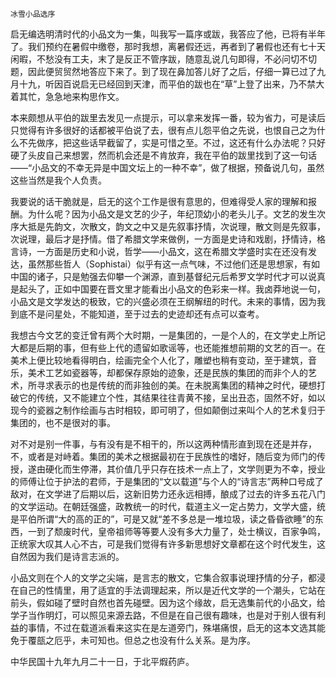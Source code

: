     冰雪小品选序 

   启无编选明清时代的小品文为一集，叫我写一篇序或跋，我答应了他，已将有半年了。我们预约在暑假中缴卷，那时我想，离暑假还远，再者到了暑假也还有七十天闲暇，不愁没有工夫，末了是反正不管序跋，随意乱说几句即得，不必问切不切题，因此便贸贸然地答应下来了。到了现在鼻加答儿好了之后，仔细一算已过了九月十九，听因百说启无已经回到天津，而平伯的跋也在“草”上登了出来，乃不禁大着其忙，急急地来构思作文。

   本来颇想从平伯的跋里去发见一点提示，可以拿来发挥一番，较为省力，可是读后只觉得有许多很好的话都被平伯说了去，很有点儿怨平伯之先说，也恨自己之为什么不先做序，把这些话早截留了，实是可惜之至。不过，这还有什么办法呢？只好硬了头皮自己来想罢，然而机会还是不肯放弃，我在平伯的跋里找到了这一句话——“小品文的不幸无异是中国文坛上的一种不幸”，做了根据，预备说几句，虽然这些当然是我个人负责。

   我要说的话干脆就是，启无的这个工作是很有意思的，但难得受人家的理解和报酬。为什么呢？因为小品文是文艺的少子，年纪顶幼小的老头儿子。文艺的发生次序大抵是先韵文，次散文，韵文之中又是先叙事抒情，次说理，散文则是先叙事，次说理，最后才是抒情。借了希腊文学来做例，一方面是史诗和戏剧，抒情诗，格言诗，一方面是历史和小说，哲学——小品文，这在希腊文学盛时实在还没有发达，虽然那些哲人（Sophistai）似乎有这一点气味，不过他们还是思想家，有如中国的诸子，只是勉强去仰攀一个渊源，直到基督纪元后希罗文学时代才可以说真是起头了，正如中国要在晋文里才能看出小品文的色彩来一样。我卤莽地说一句，小品文是文学发达的极致，它的兴盛必须在王纲解纽的时代。未来的事情，因为我到底不是问星处，不能知道，至于过去的史迹却还有点可以查考。

   我想古今文艺的变迁曾有两个大时期，一是集团的，一是个人的，在文学史上所记大都是后期的事，但有些上代的遗留如歌谣等，也还能推想前期的文艺的百一。在美术上便比较地看得明白，绘画完全个人化了，雕塑也稍有变动，至于建筑，音乐，美术工艺如瓷器等，却都保存原始的迹象，还是民族的集团的而非个人的艺术，所寻求表示的也是传统的而非独创的美。在未脱离集团的精神之时代，硬想打破它的传统，又不能建立个性，其结果往往青黄不接，呈出丑态，固然不好，如以现今的瓷器之制作绘画与古时相较，即可明了，但如颠倒过来叫个人的艺术复归于集团的，也不是很对的事。

   对不对是别一件事，与有没有是不相干的，所以这两种情形直到现在还是并存，不，或者是对峙着。集团的美术之根据最初在于民族性的嗜好，随后变为师门的传授，遂由硬化而生停滞，其价值几乎只存在技术一点上了，文学则更为不幸，授业的师傅让位于护法的君师，于是集团的“文以载道”与个人的“诗言志”两种口号成了敌对，在文学进了后期以后，这新旧势力还永远相搏，酿成了过去的许多五花八门的文学运动。在朝廷强盛，政教统一的时代，载道主义一定占势力，文学大盛，统是平伯所谓“大的高的正的”，可是又就“差不多总是一堆垃圾，读之昏昏欲睡”的东西，一到了颓废时代，皇帝祖师等等要人没有多大力量了，处士横议，百家争鸣，正统家大叹其人心不古，可是我们觉得有许多新思想好文章都在这个时代发生，这自然因为我们是诗言志派的。

   小品文则在个人的文学之尖端，是言志的散文，它集合叙事说理抒情的分子，都浸在自己的性情里，用了适宜的手法调理起来，所以是近代文学的一个潮头，它站在前头，假如碰了壁时自然也首先碰壁。因为这个缘故，启无选集前代的小品文，给学子当作明灯，可以照见来源去路，不但是在自己很有趣味，也是对于别人很有利益的事情，不过在载道派看来这实在是左道旁门，殊堪痛恨，启无的这本文选其能免于覆瓿之厄乎，未可知也。但总之也没有什么关系。是为序。

   中华民国十九年九月二十一日，于北平煆药庐。

